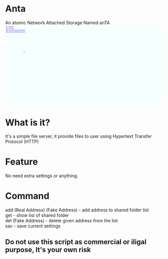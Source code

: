 # Anta
An atomic Network Attached Storage Named anTA<br>
![Nope](/preview.gif "Preview")

# What is it?
It's a simple file server, it provide files to user using Hypertext Transfer Protocol (HTTP)<br>

# Feature
No need extra settings or anything.

# Command
add (Real Address) (Fake Address) - add address to shared folder list <br>
get - show list of shared folder <br>
del (Fake Address) - delete given address from the list <br>
sav - save current settings <br>

## Do not use this script as commercial or iligal purpose, It's your own risk
